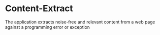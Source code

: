 Content-Extract
===============

The application extracts noise-free and relevant content from a web page against a programming error or exception
